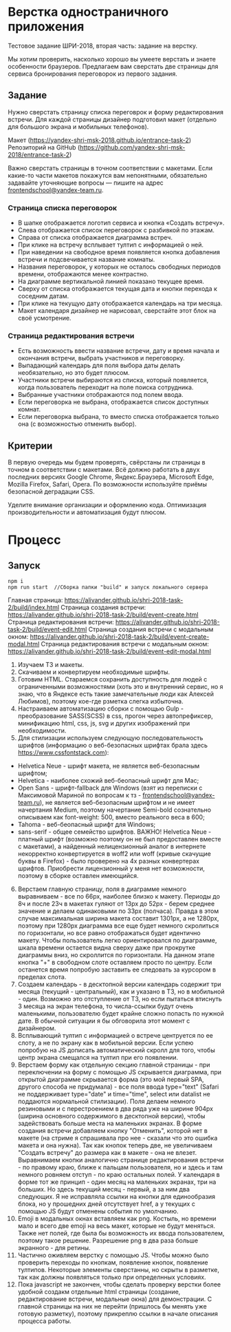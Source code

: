 # Верстка одностраничного приложения
Тестовое задание ШРИ-2018, вторая часть: задание на верстку.

Мы хотим проверить, насколько хорошо вы умеете верстать и знаете особенности браузеров. Предлагаем вам сверстать две страницы для сервиса бронирования переговорок из первого задания.

## Задание

Нужно сверстать страницу списка переговрок и форму редактирования встречи. Для каждой страницы дизайнер подготовил макет (отдельно для большого экрана и мобильных телефонов).

Макет (https://yandex-shri-msk-2018.github.io/entrance-task-2)
Репозиторий на GitHub (https://github.com/yandex-shri-msk-2018/entrance-task-2)

Важно сверстать страницы в точном соответствии с макетами. Если какие-то части макетов покажутся вам непонятными, обязательно задавайте уточняющие вопросы — пишите на адрес frontendschool@yandex-team.ru.

### Страница списка переговорок

* В шапке отображается логотип сервиса и кнопка «Создать встречу».
* Слева отображается список переговорок с разбивкой по этажам.
* Справа от списка отображается диаграмма встреч.
* При клике на встречу всплывает тултип с информацией о ней.
* При наведении на свободное время появляется кнопка добавления встречи и подсвечивается название комнаты.
* Названия переговорок, у которых не осталось свободных периодов времени, отображаются менее контрастно.
* На диаграмме вертикальной линией показано текущее время.
* Сверху от списка отображается текущая дата и кнопки перехода к соседним датам.
* При клике на текущую дату отображается календарь на три месяца.
* Макет календаря дизайнер не нарисовал, сверстайте этот блок на своё усмотрение.

### Страница редактирования встречи

* Есть возможность ввести название встречи, дату и время начала и окончания встречи, выбрать участников и переговорку.
* Выпадающий календарь для поля выбора даты делать необязательно, но это будет плюсом.
* Участники встречи выбираются из списка, который появляется, когда пользователь переходит на поле поиска сотрудника.
* Выбранные участники отображаются под полем ввода.
* Если переговорка не выбрана, отображается список доступных комнат.
* Если переговорка выбрана, то вместо списка отображается только она (с возможностью отменить выбор).

## Критерии

В первую очередь мы будем проверять, свёрстаны ли страницы в точном в соответствии с макетами.
Всё должно работать в двух последних версиях Google Chrome, Яндекс.Браузера, Microsoft Edge, Mozilla Firefox, Safari, Opera. По возможности используйте приёмы безопасной деградации CSS.

Уделите внимание организации и оформлению кода. Оптимизация производительности и автоматизация будут плюсом.



# Процесс

## Запуск
```
npm i
npm run start  //Сборка папки "build" и запуск локального сервера
```

Главная страница: https://alivander.github.io/shri-2018-task-2/build/index.html
Страница создания встречи: https://alivander.github.io/shri-2018-task-2/build/event-create.html
Страница редактирования встречи: https://alivander.github.io/shri-2018-task-2/build/event-edit.html
Страница создания встречи с модальным окном: https://alivander.github.io/shri-2018-task-2/build/event-create-modal.html
Страница редактирования встречи с модальным окном: https://alivander.github.io/shri-2018-task-2/build/event-edit-modal.html

1. Изучаем ТЗ и макеты.
2. Скачиваем и конвертируем необходимые шрифты.
3. Готовим HTML. Стараемся сохранить доступность для людей с ограниченными возможностями (хоть это и внутренний сервис, но я знаю, что в Яндексе есть такие замечательные люди как Алексей Любимов), поэтому кое-где рзметка слегка избыточна.
4. Настраиваем автоматизацию сборки с помощью Gulp - преобразование SASS(SCSS) в css, прогон через автопрефиксер, минификацию html, css, js, svg и других изображений при необходимости.
5. Для стилизации используем следующую последовательность шрифтов (информацию о веб-безопасных шрифтах брала здесь https://www.cssfontstack.com):
  * Helvetica Neue - шрифт макета, не является веб-безопасным шрифтом;
  * Helvetica - наиболее схожий веб-беопасный шрифт для Mac;
  * Open Sans - шрифт-fallback для Windows (взят из переписки с Максимовой Мариной по вопросам к тз - frontendschool@yandex-team.ru), не является веб-безопасным шрифтом и не имеет начертания Medium, поэтому начертание Semi-bold сознательно описываем как font-weight: 500, вместо реального веса в 600;
  * Tahoma - веб-беопасный шрифт для Windows;
  * sans-serif - общее семейство шрифтов.
  ВАЖНО! Helvetica Neue - платный шрифт (возможно поэтому он не был предоставлен вместе с макетами), а найденный нелицензионный аналог в интернете некорректно конвертируется в woff2 или woff (кривые скачущие буквы в Firefox) - было проверено на 4х разных конвертерах шрифтов. Приобрести лицензионный у меня нет возможности, поэтому в сборке оставлен имеющийся.
6. Верстаем главную страницу, поля в диаграмме немного выравниваем - все по 66px, наиболее близко к макету. Периоды до 8ч и после 23ч в макетах гуляют от 13px до 52px - берем среднее значение и делаем одинаковыми по 33px (полчаса). Правда в этом случае максимальная ширина макета составит 1301px, а не 1280px, поэтому при 1280px диаграмма все еще будет немного скролиться по горизонтали, но все равно отображаться будет идентично макету.
Чтобы пользователь легко ориентировался по диаграмме, шкала времени остается видна сверху даже при прокрутке диаграммы вниз, но скроллится по горизонтали.
На данном этапе кнопка "+" в свободном слоте оставляем просто по центру. Если останется время попробую заставить ее следовать за курсором в пределах слота.
7. Создаем календарь - в десктопной версии календарь содержит три месяца (текущий - центральный), как и указано в ТЗ, но в мобильной - один. Возможно это отступление от ТЗ, но если пытаться втиснуть 3 месяца на экран телефона, то числа-ссылки будут очень маленькими, пользователю будет крайне сложно попасть по нужной дате. В обычной ситуации я бы обговорила этот момент с дизайнером.
8. Всплывающий тултип с информацией о встрече центруется по ее слоту, а не по экрану как в мобильной версии. Если успею попробую на JS дописать автоматический скролл для того, чтобы центр экрана смещался на тултип при его появлении.
9. Верстаем форму как отдельную секцию главной страницы - при переключении на форму с помощью JS скрывается диаграмма, при открытой диаграмме скрывается форма (это мой первый SPA, другого способа не придумала) - все поля ввода type="text" (Safari не поддерживает type="date" и time="time", select или datalist не поддаются нормальной стилизации). Поля делаем немного резиновыми и с перестроением в два ряда уже на ширине 904px (ширина основного содержимого в десктопной версии), чтобы задействовать больше места на маленьких экранах.
В форме создания встречи добавляем кнопку "Отменить", которой нет в макете (на стриме я спрашивала про нее - сказали что это ошибка макета и она нужна). Так как кнопок теперь две, не увеличиваем "Создать встречу" до размера как в макете - она не влезет. Выравнимаем кнопки аналогично странице редактирования встречи - по правому краю, ближе к пальцам пользователя, но и здесь и там немного ровняем отступ - по краю остальных полей.
У календаря в форме тот же принцип - один месяц на маленьких экранах, три на больших. Но здесь текущий месяц - первый, а за ним два следующих. Я не исправляла ссылки на кнопки для единообразия блока, но у прошедних дней отсутствует href, а у текущих с помощью JS будут отменены события по умолчанию.
10. Emoji в модальных окнах вставляем как png. Костыль, но времени мало и всего две emoji на весь макет, которые не будут меняться. Также нет полей, где была бы возможность их ввода пользователем, поэтому такое решение. Разрешение png в два раза больше экранного - для ретины.
11. Частично оживляем верстку с помощью JS. Чтобы можно было проверить переходы по кнопкам, появление кнопок, появление тултипов. Некоторые элементы сверстанны, но скрыты в разметке, так как должны появляться только при определнных условиях.
12. Пока javascript не закончен, чтобы сделать проверку верстки более удобной создакм отдельные html страницы (создание, редактирование встречи, модальные окна) для демонстрации. С главной страницы на них не перейти (пришлось бы менять уже готовую разметку), поэтому прикреплю ссылки в начале описания процесса работы.
